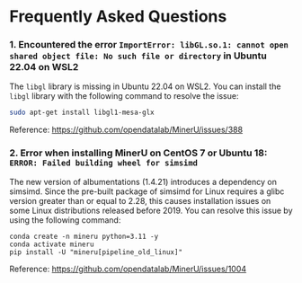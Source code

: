 # Frequently Asked Questions

### 1. Encountered the error `ImportError: libGL.so.1: cannot open shared object file: No such file or directory` in Ubuntu 22.04 on WSL2

The `libgl` library is missing in Ubuntu 22.04 on WSL2. You can install the `libgl` library with the following command to resolve the issue:

```bash
sudo apt-get install libgl1-mesa-glx
```

Reference: https://github.com/opendatalab/MinerU/issues/388


### 2. Error when installing MinerU on CentOS 7 or Ubuntu 18: `ERROR: Failed building wheel for simsimd`

The new version of albumentations (1.4.21) introduces a dependency on simsimd. Since the pre-built package of simsimd for Linux requires a glibc version greater than or equal to 2.28, this causes installation issues on some Linux distributions released before 2019. You can resolve this issue by using the following command:
```
conda create -n mineru python=3.11 -y
conda activate mineru
pip install -U "mineru[pipeline_old_linux]"
```

Reference: https://github.com/opendatalab/MinerU/issues/1004
